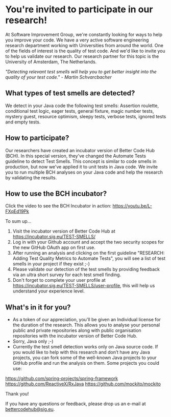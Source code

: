 <h1>You're invited to participate in our research!</h1>

At Software Improvement Group, we're constantly looking for ways to
help you improve your code. We have a very active software engineering
research department working with Universities from around the
world. One of the fields of interest is the quality of test code. And
we'd like to invite you to help us validate our research. Our research
partner for this topic is the University of Amsterdam, The
Netherlands.

*"Detecting relevant test smells will help you to get better insight
into the quality of your test code." - Martin Schvarcbacher*

## What types of test smells are detected?
We detect in your Java code the following test smells: Assertion
roulette, conditional test logic, eager tests, general fixture, magic
number tests, mystery guest, resource optimism, sleepy tests, verbose
tests, ignored tests and empty tests.

## How to participate?
Our researchers have created an incubator version of Better Code Hub
(BCH). In this special version, they've changed the Automate Tests
guideline to detect Test Smells. This concept is similar to code
smells in production, but now we've applied it to unit tests in Java
code. We invite you to run multiple BCH analyses on your Java code and
help the research by validating the results.

## How to use the BCH incubator?
Click the video to see the BCH Incubator in action:
https://youtu.be/L-FXqEd19Pk

To sum up...
1. Visit the incubator version of Better Code Hub at
   https://incubator.sig.eu/TEST-SMELLS/
1. Log in with your Github account and accept the two security scopes
   for the new GitHub OAuth app on first use.
1. After running an analysis and clicking on the first guideline
   "RESEARCH: Adding Test Quality Metrics to Automate Tests", you will
   see a list of test smells in your project if they exist ;-)
1. Please validate our detection of the test smells by providing
   feedback via an ultra short survey for each test smell finding.
1. Don't forget to complete your user profile at
   https://incubator.sig.eu/TEST-SMELLS/user-profile, this will help
   us understand your experience level.

## What's in it for you?
- As a token of our appreciation, you'll be given an Individual
  license for the duration of the research. This allows you to analyse
  your personal public and private repositories along with public
  organisation repositories with the incubator version of Better Code
  Hub.
- Sorry, Java only ;-)
- Currently the test smell detection works only on Java source
  code. If you would like to help with this research and don’t have
  any Java projects, you can fork some of the well-known Java projects
  to your GitHub profile and run the analysis on them. Some projects
  you could use:
 
https://github.com/spring-projects/spring-framework
https://github.com/ReactiveX/RxJava
https://github.com/mockito/mockito

Thank you!

If you have any questions or feedback, please drop us an e-mail at bettercodehub@sig.eu.
